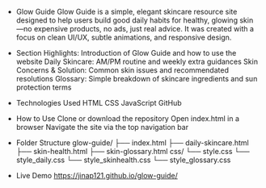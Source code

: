 - Glow Guide
Glow Guide is a simple, elegant skincare resource site designed to help users build good daily habits for healthy, glowing skin—no expensive products, no ads, just real advice. It was created with a focus on clean UI/UX, subtle animations, and responsive design.

- Section Highlights:
Introduction of Glow Guide and how to use the website
Daily Skincare: AM/PM routine and weekly extra guidances
Skin Concerns & Solution: Common skin issues and recommendated resolutions
Glossary: Simple breakdown of skincare ingredients and sun protection terms

- Technologies Used
HTML
CSS 
JavaScript
GitHub 

- How to Use
Clone or download the repository
Open index.html in a browser
Navigate the site via the top navigation bar

- Folder Structure
glow-guide/
├── index.html
├── daily-skincare.html
├── skin-health.html
├── skin-glossary.html
css/
└── style.css
└── style_daily.css
└── style_skinhealth.css
└── style_glossary.css

- Live Demo
https://jinap121.github.io/glow-guide/
